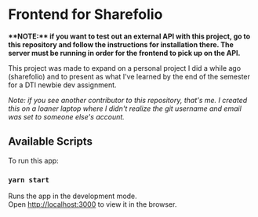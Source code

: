 # Frontend for Sharefolio

**\*\*NOTE:\*\* if you want to test out an external API with this project, go to this repository and follow the instructions for installation there. The server must be running in order for the frontend to pick up on the API.**

This project was made to expand on a personal project I did a while ago (sharefolio) and to present as what I've learned by the end of the semester for a DTI newbie dev assignment. 

*Note: if you see another contributor to this repository, that's me. I created this on a loaner laptop where I didn't realize the git username and email was set to someone else's account.*

## Available Scripts

To run this app:

### `yarn start`

Runs the app in the development mode.\
Open [http://localhost:3000](http://localhost:3000) to view it in the browser.

